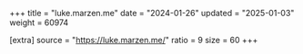 +++
title = "luke.marzen.me"
date = "2024-01-26"
updated = "2025-01-03"
weight = 60974

[extra]
source = "https://luke.marzen.me/"
ratio = 9
size = 60
+++
